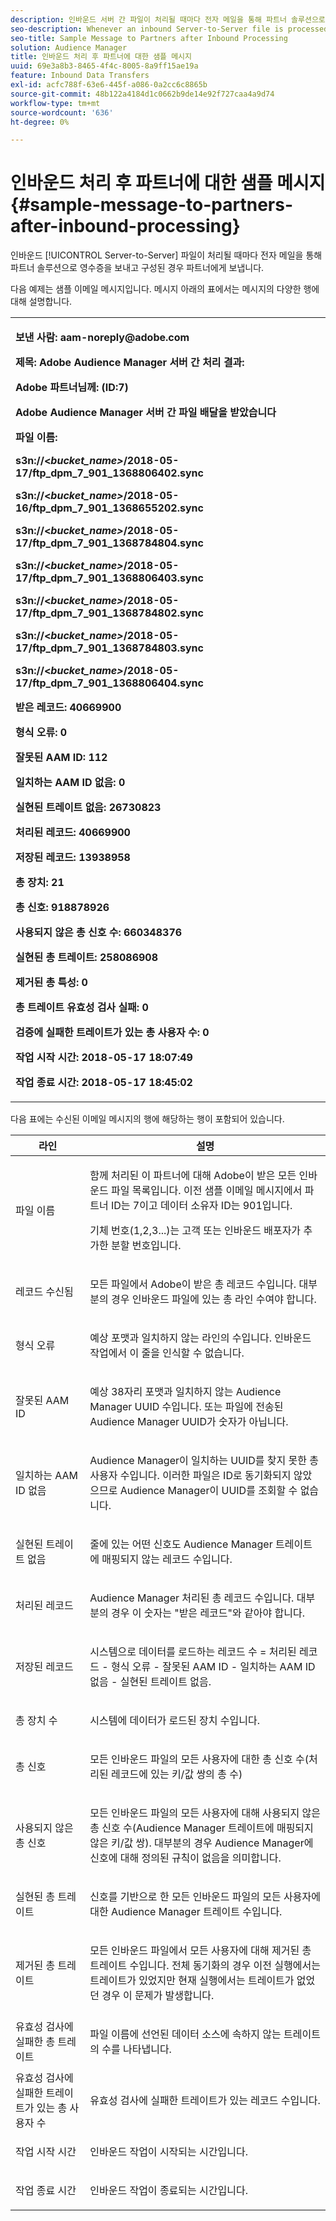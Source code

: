 ```yaml
---
description: 인바운드 서버 간 파일이 처리될 때마다 전자 메일을 통해 파트너 솔루션으로 영수증을 보내고, 구성된 경우 파트너에게 보냅니다.
seo-description: Whenever an inbound Server-to-Server file is processed, a receipt is sent via email to partner solutions and, if configured, to the partner.
seo-title: Sample Message to Partners after Inbound Processing
solution: Audience Manager
title: 인바운드 처리 후 파트너에 대한 샘플 메시지
uuid: 69e3a8b3-8465-4f4c-8005-8a9ff15ae19a
feature: Inbound Data Transfers
exl-id: acfc788f-63e6-445f-a086-0a2cc6c8865b
source-git-commit: 48b122a4184d1c0662b9de14e92f727caa4a9d74
workflow-type: tm+mt
source-wordcount: '636'
ht-degree: 0%

---
```


# 인바운드 처리 후 파트너에 대한 샘플 메시지{#sample-message-to-partners-after-inbound-processing}

인바운드 [!UICONTROL Server-to-Server] 파일이 처리될 때마다 전자 메일을 통해 파트너 솔루션으로 영수증을 보내고 구성된 경우 파트너에게 보냅니다.

<!-- r_inbound_message.xml -->

다음 예제는 샘플 이메일 메시지입니다. 메시지 아래의 표에서는 메시지의 다양한 행에 대해 설명합니다.

<table id="table_F579C2278A044213BFCEF97F3BEC2C0C"> 
 <tbody> 
  <tr> 
   <td colname="col1"> <p> <b>보낸 사람: aam-noreply@adobe.com </b> </p> <p> <b>제목: Adobe Audience Manager 서버 간 처리 결과:</b> </p> <p> <b>Adobe 파트너님께: (ID:7)</b> <b></b> </p> <p> <b>Adobe Audience Manager 서버 간 파일 배달을 받았습니다</b> </p> <p> <b>파일 이름:</b> <i></i> </p> <p> <b> s3n://&lt;<i>bucket_name&gt;</i>/2018-05-17/ftp_dpm_7_901_1368806402.sync</b> </p> <p> <b> s3n://&lt;<i>bucket_name&gt;</i>/2018-05-16/ftp_dpm_7_901_1368655202.sync </b> </p> <p> <b>s3n://&lt;<i>bucket_name&gt;</i>/2018-05-17/ftp_dpm_7_901_1368784804.sync </b> </p> <p> <b>s3n://&lt;<i>bucket_name&gt;</i>/2018-05-17/ftp_dpm_7_901_1368806403.sync </b> </p> <p> <b>s3n://&lt;<i>bucket_name&gt;</i>/2018-05-17/ftp_dpm_7_901_1368784802.sync </b> </p> <p> <b>s3n://&lt;<i>bucket_name&gt;</i>/2018-05-17/ftp_dpm_7_901_1368784803.sync </b> </p> <p> <b>s3n://&lt;<i>bucket_name&gt;</i>/2018-05-17/ftp_dpm_7_901_1368806404.sync</b> </p> <p> <b>받은 레코드: 40669900</b> </p> <p><b>형식 오류: 0</b> </p> <p> <b>잘못된 AAM ID: 112 </b> </p> <p> <b>일치하는 AAM ID 없음: 0 </b> </p> <p> <b>실현된 트레이트 없음: 26730823 </b> </p> <p> <b>처리된 레코드: 40669900 </b> </p> <p> <b>저장된 레코드: 13938958 </b> </p> <p> <b>총 장치: 21 </b> </p> <p> <b>총 신호: 918878926 </b> </p> <p> <b>사용되지 않은 총 신호 수: 660348376 </b> </p> <p> <b>실현된 총 트레이트: 258086908 </b> </p> <p> <b>제거된 총 특성: 0 </b> </p> <p> <b>총 트레이트 유효성 검사 실패: 0 </b> </p> <p> <b>검증에 실패한 트레이트가 있는 총 사용자 수: 0 </b> </p> <p> <b>작업 시작 시간: 2018-05-17 18:07:49 </b> </p> <p> <b>작업 종료 시간: 2018-05-17 18:45:02</b> </p> </td> 
  </tr> 
 </tbody> 
</table>

다음 표에는 수신된 이메일 메시지의 행에 해당하는 행이 포함되어 있습니다.

<table id="table_93076D46AC50411395E72B9B987E99BE"> 
 <thead> 
  <tr> 
   <th colname="col1" class="entry"> 라인 </th> 
   <th colname="col2" class="entry"> 설명 </th> 
  </tr> 
 </thead>
 <tbody> 
  <tr> 
   <td colname="col1"> 파일 이름 </td> 
   <td colname="col2"> <p>함께 처리된 이 파트너에 대해 Adobe이 받은 모든 인바운드 파일 목록입니다. 이전 샘플 이메일 메시지에서 파트너 ID는 7이고 데이터 소유자 ID는 901입니다. </p> <p>기체 번호(1,2,3...)는 고객 또는 인바운드 배포자가 추가한 분할 번호입니다. </p> </td> 
  </tr> 
  <tr> 
   <td colname="col1"> 레코드 수신됨 </td> 
   <td colname="col2"> <p>모든 파일에서 Adobe이 받은 총 레코드 수입니다. 대부분의 경우 인바운드 파일에 있는 총 라인 수여야 합니다. </p> </td> 
  </tr> 
  <tr> 
   <td colname="col1"> 형식 오류 </td> 
   <td colname="col2"> <p>예상 포맷과 일치하지 않는 라인의 수입니다. 인바운드 작업에서 이 줄을 인식할 수 없습니다. </p> </td> 
  </tr> 
  <tr> 
   <td colname="col1"> 잘못된 AAM ID </td> 
   <td colname="col2"> <p>예상 38자리 포맷과 일치하지 않는 Audience Manager UUID 수입니다. 또는 파일에 전송된 Audience Manager UUID가 숫자가 아닙니다. </p> </td> 
  </tr> 
  <tr> 
   <td colname="col1"> 일치하는 AAM ID 없음 </td> 
   <td colname="col2"> <p>Audience Manager이 일치하는 UUID를 찾지 못한 총 사용자 수입니다. 이러한 파일은 ID로 동기화되지 않았으므로 Audience Manager이 UUID를 조회할 수 없습니다. </p> </td> 
  </tr> 
  <tr> 
   <td colname="col1"> 실현된 트레이트 없음 </td> 
   <td colname="col2"> <p>줄에 있는 어떤 신호도 Audience Manager 트레이트에 매핑되지 않는 레코드 수입니다. </p> </td> 
  </tr> 
  <tr> 
   <td colname="col1"> 처리된 레코드 </td> 
   <td colname="col2"> <p>Audience Manager 처리된 총 레코드 수입니다. 대부분의 경우 이 숫자는 "받은 레코드"와 같아야 합니다. </p> </td> 
  </tr> 
  <tr> 
   <td colname="col1"> 저장된 레코드 </td> 
   <td colname="col2"> <p>시스템으로 데이터를 로드하는 레코드 수 = 처리된 레코드 - 형식 오류 - 잘못된 AAM ID - 일치하는 AAM ID 없음 - 실현된 트레이트 없음. </p> </td> 
  </tr> 
  <tr> 
   <td colname="col1"> 총 장치 수 </td> 
   <td colname="col2"> <p>시스템에 데이터가 로드된 장치 수입니다. </p> </td> 
  </tr> 
  <tr> 
   <td colname="col1"> 총 신호 </td> 
   <td colname="col2"> <p> 모든 인바운드 파일의 모든 사용자에 대한 총 신호 수(처리된 레코드에 있는 키/값 쌍의 총 수) </p> </td> 
  </tr> 
  <tr> 
   <td colname="col1"> 사용되지 않은 총 신호 </td> 
   <td colname="col2"> <p>모든 인바운드 파일의 모든 사용자에 대해 사용되지 않은 총 신호 수(Audience Manager 트레이트에 매핑되지 않은 키/값 쌍). 대부분의 경우 Audience Manager에 신호에 대해 정의된 규칙이 없음을 의미합니다. </p> </td> 
  </tr> 
  <tr> 
   <td colname="col1"> 실현된 총 트레이트 </td> 
   <td colname="col2"> <p>신호를 기반으로 한 모든 인바운드 파일의 모든 사용자에 대한 Audience Manager 트레이트 수입니다. </p> </td> 
  </tr> 
  <tr> 
   <td colname="col1"> 제거된 총 트레이트 </td> 
   <td colname="col2"> <p> 모든 인바운드 파일에서 모든 사용자에 대해 제거된 총 트레이트 수입니다. 전체 동기화의 경우 이전 실행에서는 트레이트가 있었지만 현재 실행에서는 트레이트가 없었던 경우 이 문제가 발생합니다. </p> </td> 
  </tr> 
  <tr> 
   <td colname="col1"> 유효성 검사에 실패한 총 트레이트 </td> 
   <td colname="col2"> <p>파일 이름에 선언된 데이터 소스에 속하지 않는 트레이트의 수를 나타냅니다. </p> </td> 
  </tr> 
  <tr> 
   <td colname="col1"> 유효성 검사에 실패한 트레이트가 있는 총 사용자 수 </td> 
   <td colname="col2"> <p>유효성 검사에 실패한 트레이트가 있는 레코드 수입니다. </p> </td> 
  </tr> 
  <tr> 
   <td colname="col1"> 작업 시작 시간 </td> 
   <td colname="col2"> <p>인바운드 작업이 시작되는 시간입니다. </p> </td> 
  </tr> 
  <tr> 
   <td colname="col1"> 작업 종료 시간 </td> 
   <td colname="col2"> <p>인바운드 작업이 종료되는 시간입니다. </p> </td> 
  </tr> 
 </tbody> 
</table>
